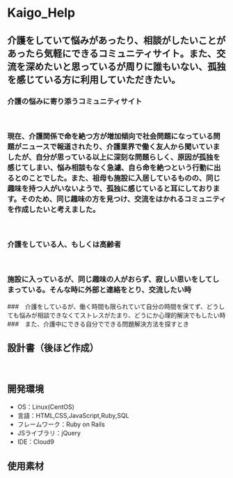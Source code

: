 # Kaigo_Help
<!--​READMEを作成する際は、項目内の【補足説明】は削除して完成させてください。-->
## 介護をしていて悩みがあったり、相談がしたいことがあったら気軽にできるコミュニティサイト。また、交流を深めたいと思っているが周りに誰もいない、孤独を感じている方に利用していただきたい。
### 介護の悩みに寄り添うコミュニティサイト
​
### 現在、介護関係で命を絶つ方が増加傾向で社会問題になっている問題がニュースで報道されたり、介護業界で働く友人から聞いていましたが、自分が思っている以上に深刻な問題らしく、原因が孤独を感じてしまい、悩み相談もなく急遽、自ら命を絶つという行動に出るとのことでした。また、祖母も施設に入居しているものの、同じ趣味を持つ人がいないようで、孤独に感じていると耳にしております。そのため、同じ趣味の方を見つけ、交流をはかれるコミュニティを作成したいと考えました。
​
### 介護をしている人、もしくは高齢者
​
### 施設に入っているが、同じ趣味の人がおらず、寂しい思いをしてしまっている。そんな時に外部と連絡をとり、交流したい時
###　介護をしているが、働く時間も限られていて自分の時間を保てず、どうしても悩みが相談できなくてストレスがたまり、どうにか心理的解決でもしたい時
###　また、介護中にできる自分でできる問題解決方法を探すとき

## 設計書（後ほど作成）

​
## 開発環境
- OS：Linux(CentOS)
- 言語：HTML,CSS,JavaScript,Ruby,SQL
- フレームワーク：Ruby on Rails
- JSライブラリ：jQuery
- IDE：Cloud9
​
## 使用素材
<!-- - 外部サービスの画像素材・音声素材を使用した場合は、必ずサービス名とURLを明記してください。 -->
<!-- - アプリケーションの実装に使用したgem/bootstrapのリファレンスなどの記載は不要です。 -->
<!-- - 使用しない場合は、使用素材の項目をREADMEから削除してください。 -->
<!-- - 架空の団体・題材を前提にポートフォリオを制作する場合、下記のテンプレートを当項目内に記載しましょう。 -->
<!-- 【テンプレート】 -->
<!-- 著作権を考慮し、架空のデータを扱う予定です。 -->
<!-- なお今後、実在するデータを利用する際には、事前に著作権保持者と契約を結んだ上で利用します。 -->